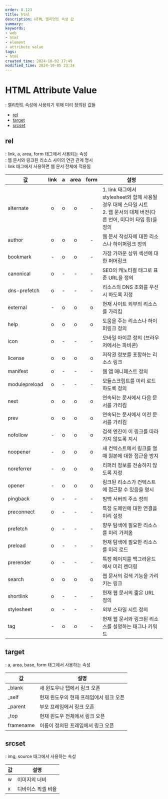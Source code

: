 ```yaml
---
order: 0.123
title: html
description: HTML 엘리먼트 속성 값
summary:
keywords:
- web
- html
- element
- attribute value
tags:
- html
created_time: 2024-10-02 17:49
modified_time: 2024-10-05 23:24
---
```


# HTML Attribute Value
: 엘리먼트 속성에 사용되기 위해 미리 정의된 값들  

- [rel](#rel)
- [target](#target)
- [srcset](#srcset)



## rel
: link, a, area, form 태그에서 사용되는 속성  
: 웹 문서와 링크된 리소스 사이의 연관 관계 명시     
: link 태그에서 사용하면 웹 문서 전체에 적용됨      


값 | link | a | area | form | 설명
---|:---:|:---:|:---:|:---:|---
alternate    | o | o | o | - | 1. link 태그에서 stylesheet와 함께 사용될 경우 대체 스타일 시트<br> 2. 웹 문서의 대체 버전(다른 언어, 미디어 타입 등)을 정의
author       | o | o | o | - | 웹 문서 작성자에 대한 리소스나 하이퍼링크 정의
bookmark     | - | o | o | - | 가장 가까운 상위 섹션에 대한 퍼머링크
canonical    | o | - | - | - | SEO의 캐노티컬 태그로 표준 URL을 정의
dns-prefetch | o | - | - | - | 리소스의 DNS 조회를 우선시 하도록 지정  
external     | - | o | o | o | 현재 사이트 외부의 리소스를 가리킴
help         | o | o | o | o | 도움을 주는 리소스나 하이퍼링크 정의  
icon         | o | - | - | - | 모바일 아이콘 정의 (브라우저에서는 파비콘)
license      | o | o | o | o | 저작권 정보를 포함하는 리소스 링크
manifest     | o | - | - | - | 웹 앱 매니페스트 정의
modulepreload| o | - | - | - | 모듈스크립트를 미리 로드하도록 정의  
next         | o | o | o | o | 연속되는 문서에서 다음 문서를 가리킴
prev         | o | o | o | o | 연속되는 문서에서 이전 문서를 가리킴
nofollow     | - | o | o | o | 검색 엔진이 이 링크를 따라가지 않도록 지시
noopener     | - | o | o | o | 새 컨텍스트에서 링크를 열 때 원본에 대한 접근을 방지
noreferrer   | - | o | o | o | 리퍼러 정보를 전송하지 않도록 지정
opener       | - | o | o | o | 링크된 리소스가 컨텍스트에 접근할 수 있음을 명시
pingback     | o | - | - | - | 핑백 서버의 주소 정의  
preconnect   | o | - | - | - | 특정 도메인에 대한 연결을 미리 설정
prefetch     | o | - | - | - | 향우 탐색에 필요한 리소스를 미리 가져옴
preload      | o | - | - | - | 현재 탐색에 필요한 리소스를 미리 로드
prerender    | o | - | - | - | 특정 페이지를 백그라운드에서 미리 렌더링
search       | o | o | o | o | 웹 문서의 검색 기능을 가리키는 링크
shortlink    | o | - | - | - | 현재 웹 문서의 짧은 URL 정의
stylesheet   | o | - | - | - | 외부 스타일 시트 정의  
tag          | - | o | o | - | 현재 웹 문서와 링크된 리소스를 설명하는 태그나 키워드



## target
: a, area, base, form 태그에서 사용하는 속성   

값 | 설명
---|---
\_blank    | 새 윈도우나 탭에서 링크 오픈
\_self     | 현재 윈도우의 현재 프레임에서 링크 오픈
\_parent   | 부모 프레임에서 링크 오픈
\_top      | 현재 윈도우 전체에서 링크 오픈  
framename  | 이름이 정의된 프레임에서 링크 오픈



## srcset
: img, source 태그에서 사용하는 속성

값 | 설명
---|---
w | 이미지의 너비
x | 디바이스 픽셀 비율